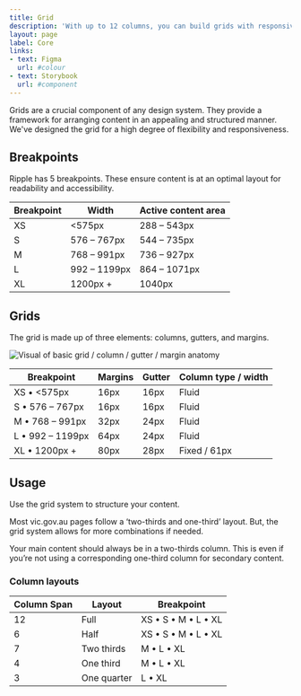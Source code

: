 ```yaml
---
title: Grid
description: 'With up to 12 columns, you can build grids with responsive layouts across different breakpoints.'
layout: page
label: Core
links:
- text: Figma
  url: #colour
- text: Storybook
  url: #component
---
```


Grids are a crucial component of any design system. They provide a framework for arranging content in an appealing and structured manner. We've designed the grid for a high degree of flexibility and responsiveness.

## Breakpoints
Ripple has 5 breakpoints. These ensure content is at an optimal layout for readability and accessibility.

| Breakpoint | Width        | Active content area |
|------------|--------------|---------------------|
|   XS       | <575px       | 288 – 543px         |
|   S        | 576 – 767px  | 544 – 735px         |
|   M        | 768 – 991px  | 736 – 927px         |
|   L        | 992 – 1199px | 864 – 1071px        |
|   XL       | 1200px +     | 1040px              |

## Grids
The grid is made up of three elements: columns, gutters, and margins.

![Visual of basic grid / column / gutter / margin anatomy](/assets/img/Grid-Grid-Anatomy.png)

| Breakpoint           | Margins | Gutter  | Column type / width |
|----------------------|---------|---------|---------------------|
|   XS  • <575px       | 16px    | 16px    | Fluid               |
|   S   • 576 – 767px  | 16px    | 16px    | Fluid               |
|   M   • 768 – 991px  | 32px    | 24px    | Fluid               |
|   L   • 992 – 1199px | 64px    | 24px    | Fluid               |
|   XL  • 1200px +     | 80px    | 28px    | Fixed / 61px        |

## Usage
Use the grid system to structure your content.

Most vic.gov.au pages follow a ‘two-thirds and one-third’ layout. But, the grid system allows for more combinations if needed.

Your main content should always be in a two-thirds column. This is even if you’re not using a corresponding one-third column for secondary content.

### Column layouts

| Column Span | Layout      | Breakpoint          |
|-------------|-------------|---------------------|
| 12          | Full        | XS • S • M • L • XL |
| 6           | Half        | XS • S • M • L • XL |
| 7           | Two thirds  | M • L • XL          |
| 4           | One third   | M • L • XL          |
| 3           | One quarter | L • XL              |
